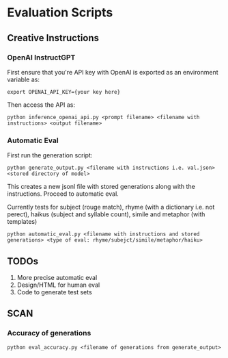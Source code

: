 # Evaluation Scripts

## Creative Instructions

### OpenAI InstructGPT
First ensure that you're API key with OpenAI is exported as an environment variable as:
```
export OPENAI_API_KEY={your key here}
```
Then access the API as:
```
python inference_openai_api.py <prompt filename> <filename with instructions> <output filename>
```


### Automatic Eval
First run the generation script:
```
python generate_output.py <filename with instructions i.e. val.json> <stored directory of model>
```
This creates a new jsonl file with stored generations along with the instructions. Proceed to automatic eval. 

Currently tests for subject (rouge match), rhyme (with a dictionary i.e. not perect), haikus (subject and syllable count), simile and metaphor (with templates)
```
python automatic_eval.py <filename with instructions and stored generations> <type of eval: rhyme/subejct/simile/metaphor/haiku>
```

## TODOs
1. More precise automatic eval
2. Design/HTML for human eval
3. Code to generate test sets


## SCAN

### Accuracy of generations

```
python eval_accuracy.py <filename of generations from generate_output>
```

